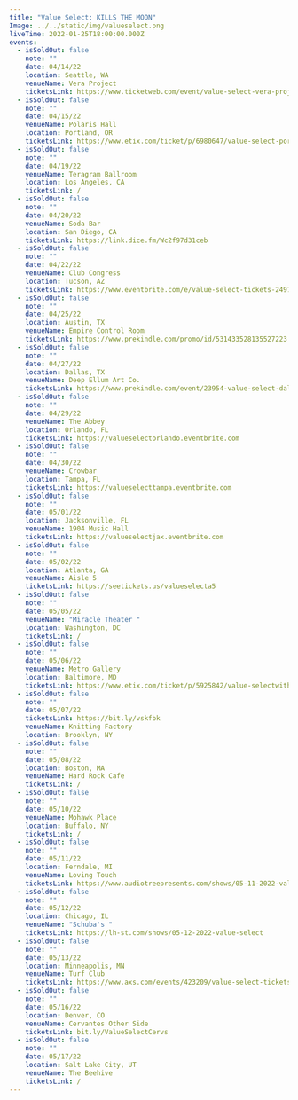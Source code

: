 ```yaml
---
title: "Value Select: KILLS THE MOON"
Image: ../../static/img/valueselect.png
liveTime: 2022-01-25T18:00:00.000Z
events:
  - isSoldOut: false
    note: ""
    date: 04/14/22
    location: Seattle, WA
    venueName: Vera Project
    ticketsLink: https://www.ticketweb.com/event/value-select-vera-project-tickets/11733595?pl=crocodile
  - isSoldOut: false
    note: ""
    date: 04/15/22
    venueName: Polaris Hall
    location: Portland, OR
    ticketsLink: https://www.etix.com/ticket/p/6980647/value-select-portland-polaris-hall
  - isSoldOut: false
    note: ""
    date: 04/19/22
    venueName: Teragram Ballroom
    location: Los Angeles, CA
    ticketsLink: /
  - isSoldOut: false
    note: ""
    date: 04/20/22
    venueName: Soda Bar
    location: San Diego, CA
    ticketsLink: https://link.dice.fm/Wc2f97d31ceb
  - isSoldOut: false
    note: ""
    date: 04/22/22
    venueName: Club Congress
    location: Tucson, AZ
    ticketsLink: https://www.eventbrite.com/e/value-select-tickets-249746477437
  - isSoldOut: false
    note: ""
    date: 04/25/22
    location: Austin, TX
    venueName: Empire Control Room
    ticketsLink: https://www.prekindle.com/promo/id/531433528135527223
  - isSoldOut: false
    note: ""
    date: 04/27/22
    location: Dallas, TX
    venueName: Deep Ellum Art Co.
    ticketsLink: https://www.prekindle.com/event/23954-value-select-dallas
  - isSoldOut: false
    note: ""
    date: 04/29/22
    venueName: The Abbey
    location: Orlando, FL
    ticketsLink: https://valueselectorlando.eventbrite.com
  - isSoldOut: false
    note: ""
    date: 04/30/22
    venueName: Crowbar
    location: Tampa, FL
    ticketsLink: https://valueselecttampa.eventbrite.com
  - isSoldOut: false
    note: ""
    date: 05/01/22
    location: Jacksonville, FL
    venueName: 1904 Music Hall
    ticketsLink: https://valueselectjax.eventbrite.com
  - isSoldOut: false
    note: ""
    date: 05/02/22
    location: Atlanta, GA
    venueName: Aisle 5
    ticketsLink: https://seetickets.us/valueselecta5
  - isSoldOut: false
    note: ""
    date: 05/05/22
    venueName: "Miracle Theater "
    location: Washington, DC
    ticketsLink: /
  - isSoldOut: false
    note: ""
    date: 05/06/22
    venueName: Metro Gallery
    location: Baltimore, MD
    ticketsLink: https://www.etix.com/ticket/p/5925842/value-selectwith-special-guests-jazz-emu-baltimore-metro-baltimore
  - isSoldOut: false
    note: ""
    date: 05/07/22
    ticketsLink: https://bit.ly/vskfbk
    venueName: Knitting Factory
    location: Brooklyn, NY
  - isSoldOut: false
    note: ""
    date: 05/08/22
    location: Boston, MA
    venueName: Hard Rock Cafe
    ticketsLink: /
  - isSoldOut: false
    note: ""
    date: 05/10/22
    venueName: Mohawk Place
    location: Buffalo, NY
    ticketsLink: /
  - isSoldOut: false
    note: ""
    date: 05/11/22
    location: Ferndale, MI
    venueName: Loving Touch
    ticketsLink: https://www.audiotreepresents.com/shows/05-11-2022-value-select
  - isSoldOut: false
    note: ""
    date: 05/12/22
    location: Chicago, IL
    venueName: "Schuba's "
    ticketsLink: https://lh-st.com/shows/05-12-2022-value-select
  - isSoldOut: false
    note: ""
    date: 05/13/22
    location: Minneapolis, MN
    venueName: Turf Club
    ticketsLink: https://www.axs.com/events/423209/value-select-tickets?skin=turfclub
  - isSoldOut: false
    note: ""
    date: 05/16/22
    location: Denver, CO
    venueName: Cervantes Other Side
    ticketsLink: bit.ly/ValueSelectCervs
  - isSoldOut: false
    note: ""
    date: 05/17/22
    location: Salt Lake City, UT
    venueName: The Beehive
    ticketsLink: /
---
```

